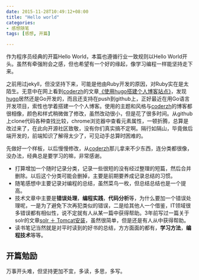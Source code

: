 ```yaml
---
date: 2015-11-28T10:49:12+08:00
title: "Hello world"
categories:
- 感想随笔
tags: [感想, 开篇]

---
```


作为程序员经典的开篇Hello World，本篇也遵循行业一致规则以Hello World开头。虽然有牵强附会之感，但也希望有一个好的缘起，像学习编程一样能坚持走下来。

之前用过jekyll，但没坚持下来，可能是他由Ruby开发的原因，对Ruby实在是太陌生。无意中在网上看到[coderzh][1]的文章[《使用hugo搭建个人博客站点》](http://blog.coderzh.com/2015/08/29/hugo/)，发现[hugo](http://gohugo.io)居然还是Go开发的，而且还支持在push到github上，正好最近在用Go语言开发项目，索性也学着搭建一个个人博客。使用的主题和风格与[coderzh][1]的博客都很相像，颜色和样式稍微做了修改，虽然改动很小，但是花了很多时间。从github上clone代码各种查找比较，chrome浏览器中查看元素属性，一顿折腾，总算是改过来了，在此向开源社区致敬，没有你们真实搞不定啊。隔行如隔山，毕竟做后端开发的，前端知识了解得太少了，可见动手总算时困难的。

先做好一个样板，以后慢慢修改，从[coderzh][1]那儿拿来不少东西，连分类都很像，没办法，经典总是要学习的嘛，非常感谢。

* 打算增加一个随时记录分类，记录一些很短的没有经过整理的短篇，然后合并删除。以后这个分类可能会删掉，主要是前期要养成记录总结的习惯。
* 随笔感想中主要记录对编程的总结，虽然菜鸟一枚，但总结总结也是一个提高。
* 技术文章中主要是**错误处理**，**编程实践**，**代码分析**等，为什么要加一个错误处理呢，一是为了避免下次再犯类似的错误，二是给其他人一个借鉴，IT领域很多错误都有相似性，说不定就有人从某一篇中获得帮助。3年前写过一篇关于solr的文章[solr ＋ Tomcat安装](http://jack-boy.iteye.com/blog/1499746)，虽然很简单，但是还是有人从中获得帮助。
* 读书笔记当然就是对平时读到的好书的总结，方方面面的都有，**学习方法**，**编程技术**等等。

## 开篇勉励
万事开头难，但坚持更加不宜，多读，多思，多写。

[1]:http://blog.coderzh.com/
